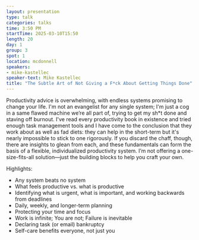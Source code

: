 ```yaml
---
layout: presentation
type: talk
categories: talks
time: 3:50 PM
startTime: 2025-03-10T15:50 
length: 20
day: 1
group: 3
spot: 1
location: mcdonnell
speakers:
- mike-kastellec
speaker-text: Mike Kastellec
title: "The Subtle Art of Not Giving a F*ck About Getting Things Done"
---
```

Productivity advice is overwhelming, with endless systems promising to change your life. I'm not an evangelist for any single system; I'm just a cog in a same flawed machine we’re all part of, trying to get my sh*t done and staving off burnout. I've read every productivity book in existence and tried enough task management tools and I have come to the conclusion that they work about as well as fad diets: they can help in the short-term but it's nearly impossible to stick to one rigorously. If you discard the chaff, though, there are insights to glean from each, and these fundamentals can form the basis of a flexible, individualized productivity system. I’m not offering a one-size-fits-all solution—just the building blocks to help you craft your own.

Highlights:
* Any system beats no system
* What feels productive vs. what is productive
* Identifying what is urgent, what is important, and working backwards from deadlines
* Daily, weekly, and longer-term planning
* Protecting your time and focus
* Work is infinite; You are not; Failure is inevitable
* Declaring task (or email) bankruptcy
* Self-care benefits everyone, not just you
